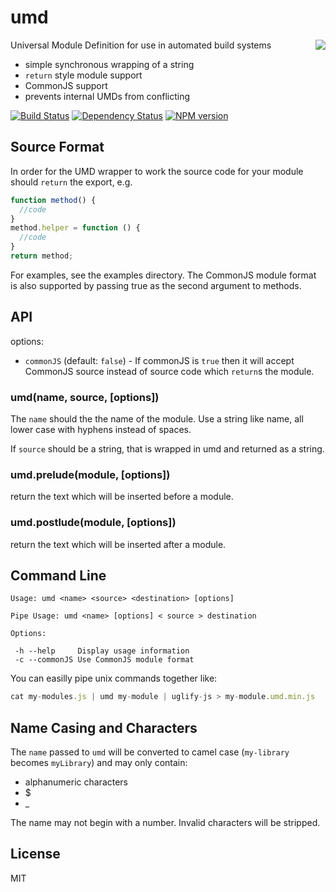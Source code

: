 # umd
<img src="http://i.imgur.com/ypw29XY.png" align="right"/>

Universal Module Definition for use in automated build systems

 - simple synchronous wrapping of a string
 - `return` style module support
 - CommonJS support
 - prevents internal UMDs from conflicting

[![Build Status](https://img.shields.io/travis/ForbesLindesay/umd/master.svg)](https://travis-ci.org/ForbesLindesay/umd)
[![Dependency Status](https://img.shields.io/gemnasium/ForbesLindesay/umd.svg)](https://gemnasium.com/ForbesLindesay/umd)
[![NPM version](https://img.shields.io/npm/v/umd.svg)](http://badge.fury.io/js/umd)

## Source Format

In order for the UMD wrapper to work the source code for your module should `return` the export, e.g.

```javascript
function method() {
  //code
}
method.helper = function () {
  //code
}
return method;
```

For examples, see the examples directory.  The CommonJS module format is also supported by passing true as the second argument to methods.

## API

options:

 - `commonJS` (default: `false`) - If commonJS is `true` then it will accept CommonJS source instead of source code which `return`s the module.

### umd(name, source, [options])

  The `name` should the the name of the module.  Use a string like name, all lower case with hyphens instead of spaces.

  If `source` should be a string, that is wrapped in umd and returned as a string.

### umd.prelude(module, [options])

  return the text which will be inserted before a module.

### umd.postlude(module, [options])

  return the text which will be inserted after a module.

## Command Line

```
Usage: umd <name> <source> <destination> [options]

Pipe Usage: umd <name> [options] < source > destination

Options:

 -h --help     Display usage information
 -c --commonJS Use CommonJS module format
 ```

 You can easilly pipe unix commands together like:

 ```js
 cat my-modules.js | umd my-module | uglify-js > my-module.umd.min.js
 ```

## Name Casing and Characters

The `name` passed to `umd` will be converted to camel case (`my-library` becomes `myLibrary`) and may only contain:

* alphanumeric characters
* $
* _

The name may not begin with a number. Invalid characters will be stripped. 

## License

  MIT
